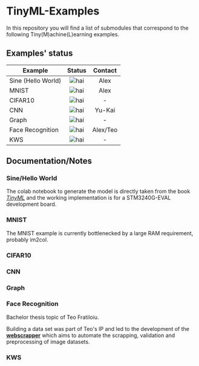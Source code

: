 # TinyML-Examples

In this repository you will find a list of submodules that correspond to the following Tiny(M)achine(L)earning examples. 

## Examples' status

<!--
    Shields:
    Done - https://img.shields.io/badge/status-done-brightgreen
    WIP - https://img.shields.io/badge/status-WIP-orange
    Not started - https://img.shields.io/badge/status-TODO-red
-->

| Example        | Status           | Contact |
| ------------- |:-------------:| :-------------:|
| Sine (Hello World) | ![hai](https://img.shields.io/badge/status-done-brightgreen) | Alex|
| MNIST | ![hai](https://img.shields.io/badge/status-WIP-orange) | Alex |
| CIFAR10 | ![hai](https://img.shields.io/badge/status-TODO-red) | - |
| CNN | ![hai](https://img.shields.io/badge/status-WIP-orange) | Yu-Kai |
| Graph | ![hai](https://img.shields.io/badge/status-TODO-red) | - |
| Face Recognition | ![hai](https://img.shields.io/badge/status-WIP-orange) | Alex/Teo |
| KWS | ![hai](https://img.shields.io/badge/status-TODO-red) | - |

## Documentation/Notes

### Sine/Hello World

The colab notebook to generate the model is directly taken from the book [*TinyML*](https://www.amazon.de/-/en/TinyML-Learning-TensorFlow-Ultra-Low-Micro-Controllers/dp/1492052043/ref=sr_1_1?dchild=1&keywords=tinyml&qid=1588597546&sr=8-1) and the working implementation is for a STM3240G-EVAL development board.

### MNIST

The MNIST example is currently bottlenecked by a large RAM requirement, probably im2col.

### CIFAR10

### CNN

### Graph

### Face Recognition

Bachelor thesis topic of Teo Fratiloiu.

Building a data set was part of Teo's IP and led to the development of the [**webscrapper**](https://github.com/munober/webscrapper) which aims to automate the scrapping, validation and preprocessing of image datasets.

### KWS